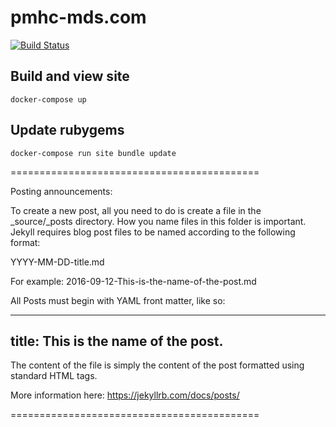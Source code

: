 # pmhc-mds.com

[![Build Status](https://travis-ci.com/logicly-au/pmhc-mds.com.svg?branch=master)](https://app.travis-ci.com/github/logicly-au/pmhc-mds.com)

## Build and view site

`docker-compose up`

## Update rubygems

`docker-compose run site bundle update`

===========================================

Posting announcements:

To create a new post, all you need to do is create a file in the _source/_posts directory. How you name files in this folder is important. Jekyll requires blog post files to be named according to the following format:

YYYY-MM-DD-title.md

For example: 2016-09-12-This-is-the-name-of-the-post.md

All Posts must begin with YAML front matter, like so:

---
title: This is the name of the post.
---

The content of the file is simply the content of the post formatted using standard HTML tags.

More information here:
https://jekyllrb.com/docs/posts/

===========================================
